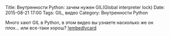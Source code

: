 Title: Внутренности Python: зачем нужен GIL(Global interpreter lock)
Date: 2015-08-21 17:00
Tags: GIL, видео
Category: Внутренности Python 


Много хают GIL в Python, в этом видео вы узнаете насколько же он плох... или все-таки хорош?
[!embedlycard](http://www.youtube.com/watch?v=AWX4JnAnjBE)